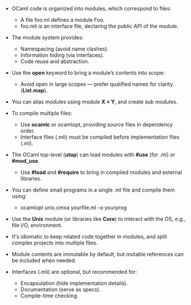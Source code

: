 - OCaml code is organized into modules, which correspond to files:
	- A file foo.ml defines a module Foo.
    - foo.mli is an interface file, declaring the public API of the module.

- The module system provides:
    - Namespacing (avoid name clashes).
    - Information hiding (via interfaces).
    - Code reuse and abstraction.

- Use the **open** keyword to bring a module’s contents into scope:
    - Avoid open in large scopes — prefer qualified names for clarity (**List.map**).

- You can alias modules using module **X = Y**, and create sub modules.

- To compile multiple files:
    - Use **ocamlc** or ocamlopt, providing source files in dependency order.
    - Interface files (.mli) must be compiled before implementation files (.ml).

- The OCaml top-level (**utop**) can load modules with **#use** (for .ml) or **#mod_use**.
    - Use **#load** and **#require** to bring in compiled modules and external libraries.

- You can define small programs in a single .ml file and compile them using:
    - ocamlopt unix.cmxa yourfile.ml -o yourprog

- Use the **Unix** module (or libraries like **Core**) to interact with the OS, e.g., file I/O, environment.

- It's idiomatic to keep related code together in modules, and split complex projects into multiple files.

- Module contents are immutable by default, but mutable references can be included when needed.

- Interfaces (.mli) are optional, but recommended for:
	- Encapsulation (hide implementation details).
	- Documentation (serve as specs).
	- Compile-time checking.